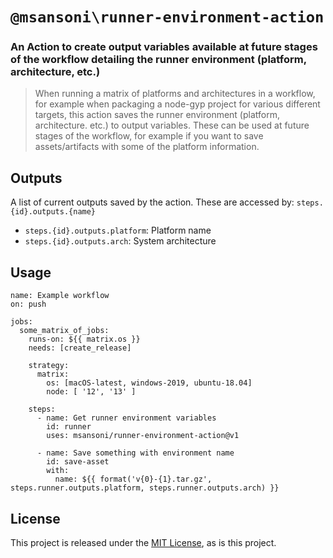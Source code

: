 # `@msansoni\runner-environment-action`
### An Action to create output variables available at future stages of the workflow detailing the runner environment (platform, architecture, etc.)
> When running a matrix of platforms and architectures in a workflow, for example when packaging a node-gyp project for various different targets, this action saves the runner environment (platform, architecture. etc.) to output variables. These can be used at future stages of the workflow, for example if you want to save assets/artifacts with some of the platform information.

## Outputs
A list of current outputs saved by the action. These are accessed by: `steps.{id}.outputs.{name}`
- `steps.{id}.outputs.platform`: Platform name
- `steps.{id}.outputs.arch`: System architecture

## Usage

```workflow
name: Example workflow
on: push

jobs:
  some_matrix_of_jobs:
    runs-on: ${{ matrix.os }}
    needs: [create_release]

    strategy:
      matrix:
        os: [macOS-latest, windows-2019, ubuntu-18.04]
        node: [ '12', '13' ]

    steps:
      - name: Get runner environment variables
        id: runner
        uses: msansoni/runner-environment-action@v1

      - name: Save something with environment name
        id: save-asset
        with:
          name: ${{ format('v{0}-{1}.tar.gz', steps.runner.outputs.platform, steps.runner.outputs.arch) }}
```

## License
This project is released under the [MIT License](LICENSE), as is this project.
